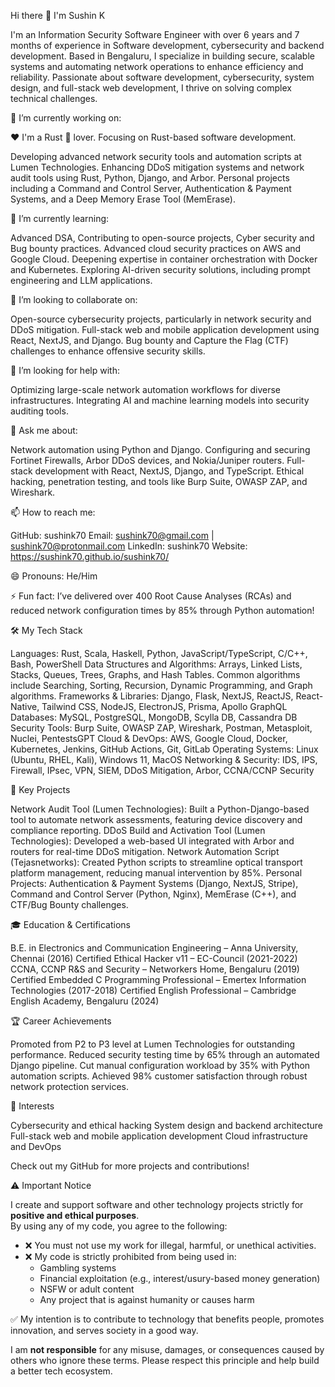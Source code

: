 Hi there 👋 I'm Sushin K 

I'm an Information Security Software Engineer with over 6 years and 7 months of experience in Software development, cybersecurity and backend development. Based in Bengaluru, I specialize in building secure, scalable systems and automating network operations to enhance efficiency and reliability. Passionate about software development, cybersecurity, system design, and full-stack web development, I thrive on solving complex technical challenges.

🔭 I’m currently working on:

❤️ I'm a Rust 🦀 lover. Focusing on Rust-based software development.  

Developing advanced network security tools and automation scripts at Lumen Technologies.
Enhancing DDoS mitigation systems and network audit tools using Rust, Python, Django, and Arbor.
Personal projects including a Command and Control Server, Authentication & Payment Systems, and a Deep Memory Erase Tool (MemErase).

🌱 I’m currently learning:

Advanced DSA, Contributing to open-source projects, Cyber security and Bug bounty practices.
Advanced cloud security practices on AWS and Google Cloud.
Deepening expertise in container orchestration with Docker and Kubernetes.
Exploring AI-driven security solutions, including prompt engineering and LLM applications.

👯 I’m looking to collaborate on:

Open-source cybersecurity projects, particularly in network security and DDoS mitigation.
Full-stack web and mobile application development using React, NextJS, and Django.
Bug bounty and Capture the Flag (CTF) challenges to enhance offensive security skills.

🤔 I’m looking for help with:

Optimizing large-scale network automation workflows for diverse infrastructures.
Integrating AI and machine learning models into security auditing tools.

💬 Ask me about:

Network automation using Python and Django.
Configuring and securing Fortinet Firewalls, Arbor DDoS devices, and Nokia/Juniper routers.
Full-stack development with React, NextJS, Django, and TypeScript.
Ethical hacking, penetration testing, and tools like Burp Suite, OWASP ZAP, and Wireshark.

📫 How to reach me:

GitHub: sushink70
Email: sushink70@gmail.com | sushink70@protonmail.com
LinkedIn: sushink70
Website: https://sushink70.github.io/sushink70/

😄 Pronouns: He/Him

⚡ Fun fact: I’ve delivered over 400 Root Cause Analyses (RCAs) and reduced network configuration times by 85% through Python automation!

🛠️ My Tech Stack

Languages: Rust, Scala, Haskell, Python, JavaScript/TypeScript, C/C++, Bash, PowerShell
Data Structures and Algorithms: Arrays, Linked Lists, Stacks, Queues, Trees, Graphs, and Hash Tables. Common algorithms include Searching, Sorting, Recursion, Dynamic Programming, and Graph algorithms.
Frameworks & Libraries: Django, Flask, NextJS, ReactJS, React-Native, Tailwind CSS, NodeJS, ElectronJS, Prisma, Apollo GraphQL
Databases: MySQL, PostgreSQL, MongoDB, Scylla DB, Cassandra DB
Security Tools: Burp Suite, OWASP ZAP, Wireshark, Postman, Metasploit, Nuclei, PentestsGPT
Cloud & DevOps: AWS, Google Cloud, Docker, Kubernetes, Jenkins, GitHub Actions, Git, GitLab
Operating Systems: Linux (Ubuntu, RHEL, Kali), Windows 11, MacOS
Networking & Security: IDS, IPS, Firewall, IPsec, VPN, SIEM, DDoS Mitigation, Arbor, CCNA/CCNP Security

🚀 Key Projects

Network Audit Tool (Lumen Technologies): Built a Python-Django-based tool to automate network assessments, featuring device discovery and compliance reporting.
DDoS Build and Activation Tool (Lumen Technologies): Developed a web-based UI integrated with Arbor and routers for real-time DDoS mitigation.
Network Automation Script (Tejasnetworks): Created Python scripts to streamline optical transport platform management, reducing manual intervention by 85%.
Personal Projects: Authentication & Payment Systems (Django, NextJS, Stripe), Command and Control Server (Python, Nginx), MemErase (C++), and CTF/Bug Bounty challenges.

🎓 Education & Certifications

B.E. in Electronics and Communication Engineering – Anna University, Chennai (2016)
Certified Ethical Hacker v11 – EC-Council (2021-2022)
CCNA, CCNP R&S and Security – Networkers Home, Bengaluru (2019)
Certified Embedded C Programming Professional – Emertex Information Technologies (2017-2018)
Certified English Professional – Cambridge English Academy, Bengaluru (2024)

🏆 Career Achievements

Promoted from P2 to P3 level at Lumen Technologies for outstanding performance.
Reduced security testing time by 65% through an automated Django pipeline.
Cut manual configuration workload by 35% with Python automation scripts.
Achieved 98% customer satisfaction through robust network protection services.

🌟 Interests

Cybersecurity and ethical hacking
System design and backend architecture
Full-stack web and mobile application development
Cloud infrastructure and DevOps

Check out my GitHub for more projects and contributions!

⚠️ Important Notice  

I create and support software and other technology projects strictly for **positive and ethical purposes**.  
By using any of my code, you agree to the following:  

- ❌ You must not use my work for illegal, harmful, or unethical activities.  
- ❌ My code is strictly prohibited from being used in:  
  - Gambling systems  
  - Financial exploitation (e.g., interest/usury-based money generation)  
  - NSFW or adult content  
  - Any project that is against humanity or causes harm  

✅ My intention is to contribute to technology that benefits people, promotes innovation, and serves society in a good way.  

I am **not responsible** for any misuse, damages, or consequences caused by others who ignore these terms. Please respect this principle and help build a better tech ecosystem.

